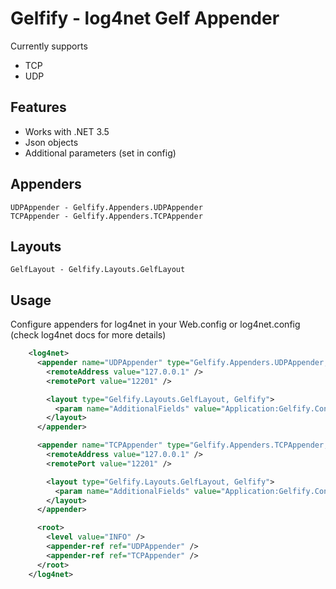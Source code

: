 # Gelfify - log4net Gelf Appender

Currently supports

* TCP
* UDP

## Features

* Works with .NET 3.5
* Json objects
* Additional parameters (set in config)

## Appenders

	UDPAppender - Gelfify.Appenders.UDPAppender
	TCPAppender - Gelfify.Appenders.TCPAppender

## Layouts

	GelfLayout - Gelfify.Layouts.GelfLayout

## Usage

Configure appenders for log4net in your Web.config or log4net.config (check log4net docs for more details)

```xml
	<log4net>
	  <appender name="UDPAppender" type="Gelfify.Appenders.UDPAppender, Gelfify">
	    <remoteAddress value="127.0.0.1" />
	    <remotePort value="12201" />

	    <layout type="Gelfify.Layouts.GelfLayout, Gelfify">
	      <param name="AdditionalFields" value="Application:Gelfify.Console, Environment:Dev" />
	    </layout>
	  </appender>

	  <appender name="TCPAppender" type="Gelfify.Appenders.TCPAppender, Gelfify">
	    <remoteAddress value="127.0.0.1" />
	    <remotePort value="12201" />

	    <layout type="Gelfify.Layouts.GelfLayout, Gelfify">
	      <param name="AdditionalFields" value="Application:Gelfify.Console, Environment:Dev" />
	    </layout>
	  </appender>

	  <root>
	    <level value="INFO" />
	    <appender-ref ref="UDPAppender" />
	    <appender-ref ref="TCPAppender" />
	  </root>
	</log4net>
